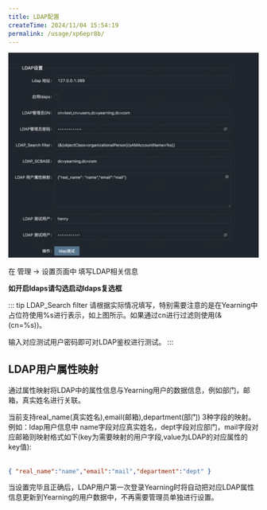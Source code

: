 ```yaml
---
title: LDAP配置
createTime: 2024/11/04 15:54:19
permalink: /usage/xp6epr8b/
---
```


![](/images/ldap01.png)

在 管理 -> 设置页面中 填写LDAP相关信息

**如开启ldaps请勾选启动ldaps复选框**

::: tip
LDAP_Search filter 请根据实际情况填写，特别需要注意的是在Yearning中占位符使用%s进行表示，如上图所示。如果通过cn进行过滤则使用(&(cn=%s))。

输入对应测试用户密码即可对LDAP鉴权进行测试。
:::

## LDAP用户属性映射

通过属性映射将LDAP中的属性信息与Yearning用户的数据信息，例如部门，邮箱，真实姓名进行关联。

当前支持real_name(真实姓名),email(邮箱),department(部门) 3种字段的映射。 例如：ldap用户信息中 name字段对应真实姓名，dept字段对应部门，mail字段对应邮箱则映射格式如下(key为需要映射的用户字段,value为LDAP的对应属性的key值):
```json

{ "real_name":"name","email":"mail","department":"dept" } 

```

当设置完毕且正确后，LDAP用户第一次登录Yearning时将自动把对应LDAP属性信息更新到Yearning的用户数据中，不再需要管理员单独进行设置。